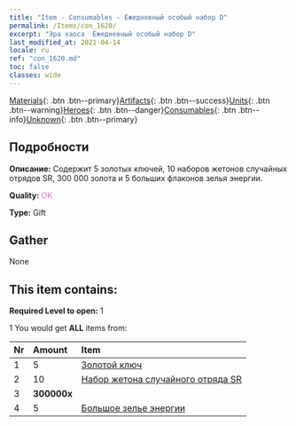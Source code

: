 ```yaml
---
title: "Item - Consumables - Ежедневный особый набор D"
permalink: /Items/con_1620/
excerpt: "Эра хаоса  Ежедневный особый набор D"
last_modified_at: 2021-04-14
locale: ru
ref: "con_1620.md"
toc: false
classes: wide
---
```

 [Materials](/ru/Items/){: .btn .btn--primary}[Artifacts](/ru/Items/Artifacts/){: .btn .btn--success}[Units](/ru/Items/Units/){: .btn .btn--warning}[Heroes](/ru/Items/Heroes/){: .btn .btn--danger}[Consumables](/ru/Items/Consumables/){: .btn .btn--info}[Unknown](/ru/Items/Unknown/){: .btn .btn--primary}

## Подробности
 **Описание:** Содержит 5 золотых ключей, 10 наборов жетонов случайных отрядов SR, 300 000 золота и 5 больших флаконов зелья энергии.

 **Quality:** <span style="color: #DA70D6">OK</span>

 **Type:** Gift

## Gather

  None

## This item contains:

 **Required Level to open:** 1

 1 You would get **ALL** items  from:

  | Nr | Amount |     Item    |
  |:---|:-------|:------------|
  | 1 | 5 | [Золотой ключ](/ru/Items/con_783/) | 
  | 2 | 10 | [Набор жетона случайного отряда SR](/ru/Items/con_1622/) | 
  | 3 |  **300000x** | <i class="fas fa-coins"/> |  | 
  | 4 | 5 | [Большое зелье энергии](/ru/Items/con_706/) | 
